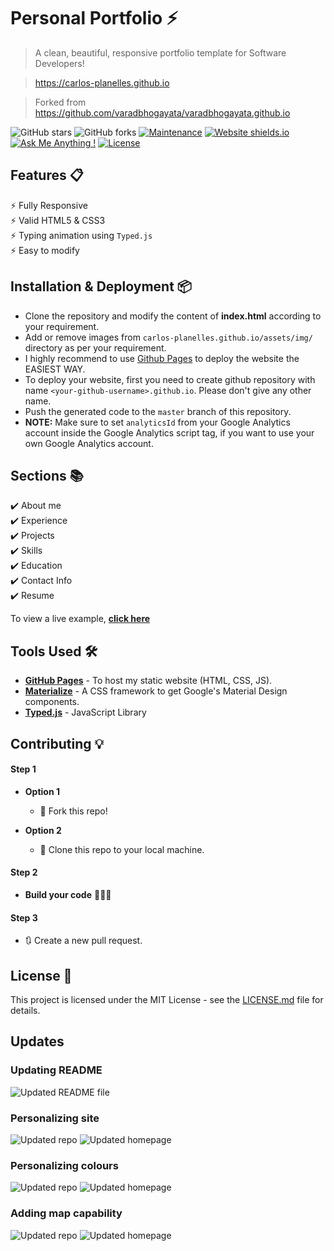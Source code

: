 # Personal Portfolio ⚡️ 
> A clean, beautiful, responsive portfolio template for Software Developers!

> https://carlos-planelles.github.io

> Forked from https://github.com/varadbhogayata/varadbhogayata.github.io

![GitHub stars](https://img.shields.io/github/stars/carlos-planelles/carlos-planelles.github.io) 
![GitHub forks](https://img.shields.io/github/forks/carlos-planelles/carlos-planelles.github.io)
[![Maintenance](https://img.shields.io/badge/maintained-yes-green.svg)](https://github.com/carlos-planelles/carlos-planelles.github.io/commits/master)
[![Website shields.io](https://img.shields.io/badge/website-up-yellow)](http://carlos-planelles.github.io/)
[![Ask Me Anything !](https://img.shields.io/badge/ask%20me-linkedin-1abc9c.svg)](https://www.linkedin.com/in/cjplanelles/)
[![License](http://img.shields.io/:license-mit-blue.svg?style=flat-square)](http://badges.mit-license.org)

## Features 📋
⚡️ Fully Responsive\
⚡️ Valid HTML5 & CSS3\
⚡️ Typing animation using `Typed.js`\
⚡️ Easy to modify

## Installation & Deployment 📦
- Clone the repository and modify the content of <b>index.html</b> according to your requirement.
- Add or remove images from `carlos-planelles.github.io/assets/img/` directory as per your requirement.
- I highly recommend to use [Github Pages](https://create-react-app.dev/docs/deployment/#github-pages) to deploy the website the EASIEST WAY.
- To deploy your website, first you need to create github repository with name `<your-github-username>.github.io`. Please don't give any other name.
- Push the generated code to the `master` branch of this repository.
- <b>NOTE:</b> Make sure to set `analyticsId` from your Google Analytics account inside the Google Analytics script tag, if you want to use your own Google Analytics account.

## Sections 📚
✔️ About me\
✔️ Experience\
✔️ Projects \
✔️ Skills \
✔️ Education\
✔️ Contact Info\
✔️ Resume

To view a live example, **[click here](https://carlos-planelles.github.io/)**

## Tools Used 🛠️
* [<b>GitHub Pages</b>](https://create-react-app.dev/docs/deployment/#github-pages) - To host my static website (HTML, CSS, JS).
* [<b>Materialize</b>](https://materializecss.com/) - A CSS framework to get Google's Material Design components.
* [<b>Typed.js</b>](https://mattboldt.com/demos/typed-js/) - JavaScript Library

## Contributing 💡
#### Step 1

- **Option 1**
    - 🍴 Fork this repo!

- **Option 2**
    - 👯 Clone this repo to your local machine.


#### Step 2

- **Build your code** 🔨🔨🔨

#### Step 3

- 🔃 Create a new pull request.

## License 📄
This project is licensed under the MIT License - see the [LICENSE.md](./LICENSE) file for details.

## Updates

### Updating README

![Updated README file]("/assets/img/readme-update-1.png")

### Personalizing site

![Updated repo]("/assets/img/repo-update.png")
![Updated homepage]("/assets/img/homepage-update.png")

### Personalizing colours

![Updated repo]("/assets/img/repo-update-2.png")
![Updated homepage]("/assets/img/homepage-update-2.png")

### Adding map capability

![Updated repo]("/assets/img/repo-update-3.png")
![Updated homepage]("/assets/img/homepage-update-3.png")
